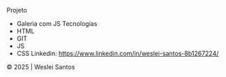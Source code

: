 Projeto
* Galeria com JS
Tecnologias
* HTML
* GIT
* JS
* CSS
Linkedin: https://www.linkedin.com/in/weslei-santos-8b1267224/ 

© 2025 | Weslei Santos